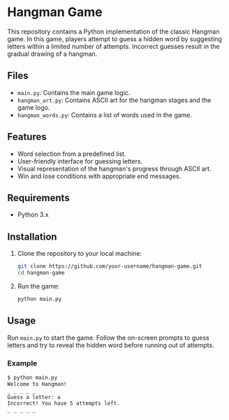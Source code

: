 # Hangman Game

This repository contains a Python implementation of the classic Hangman game. In this game, players attempt to guess a hidden word by suggesting letters within a limited number of attempts. Incorrect guesses result in the gradual drawing of a hangman.

## Files

- `main.py`: Contains the main game logic.
- `hangman_art.py`: Contains ASCII art for the hangman stages and the game logo.
- `hangman_words.py`: Contains a list of words used in the game.

## Features

- Word selection from a predefined list.
- User-friendly interface for guessing letters.
- Visual representation of the hangman's progress through ASCII art.
- Win and lose conditions with appropriate end messages.

## Requirements

- Python 3.x

## Installation

1. Clone the repository to your local machine:

    ```sh
    git clone https://github.com/your-username/hangman-game.git
    cd hangman-game
    ```

2. Run the game:

    ```sh
    python main.py
    ```

## Usage

Run `main.py` to start the game. Follow the on-screen prompts to guess letters and try to reveal the hidden word before running out of attempts.

### Example

```sh
$ python main.py
Welcome to Hangman!
_ _ _ _ _
Guess a letter: a
Incorrect! You have 5 attempts left.
_ _ _ _ _

